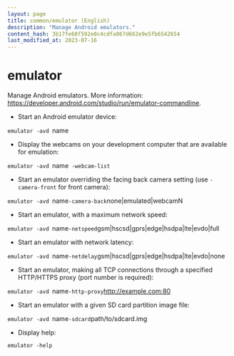 ```yaml
---
layout: page
title: common/emulator (English)
description: "Manage Android emulators."
content_hash: 3b17fe68f592e0c4cdfa067d662e9e5fb6542654
last_modified_at: 2023-07-16
---
```

# emulator

Manage Android emulators.
More information: <https://developer.android.com/studio/run/emulator-commandline>.

- Start an Android emulator device:

`emulator -avd `<span class="tldr-var badge badge-pill bg-dark-lm bg-white-dm text-white-lm text-dark-dm font-weight-bold">name</span>

- Display the webcams on your development computer that are available for emulation:

`emulator -avd `<span class="tldr-var badge badge-pill bg-dark-lm bg-white-dm text-white-lm text-dark-dm font-weight-bold">name</span>` -webcam-list`

- Start an emulator overriding the facing back camera setting (use `-camera-front` for front camera):

`emulator -avd `<span class="tldr-var badge badge-pill bg-dark-lm bg-white-dm text-white-lm text-dark-dm font-weight-bold">name</span>` -camera-back `<span class="tldr-var badge badge-pill bg-dark-lm bg-white-dm text-white-lm text-dark-dm font-weight-bold">none|emulated|webcamN</span>

- Start an emulator, with a maximum network speed:

`emulator -avd `<span class="tldr-var badge badge-pill bg-dark-lm bg-white-dm text-white-lm text-dark-dm font-weight-bold">name</span>` -netspeed `<span class="tldr-var badge badge-pill bg-dark-lm bg-white-dm text-white-lm text-dark-dm font-weight-bold">gsm|hscsd|gprs|edge|hsdpa|lte|evdo|full</span>

- Start an emulator with network latency:

`emulator -avd `<span class="tldr-var badge badge-pill bg-dark-lm bg-white-dm text-white-lm text-dark-dm font-weight-bold">name</span>` -netdelay `<span class="tldr-var badge badge-pill bg-dark-lm bg-white-dm text-white-lm text-dark-dm font-weight-bold">gsm|hscsd|gprs|edge|hsdpa|lte|evdo|none</span>

- Start an emulator, making all TCP connections through a specified HTTP/HTTPS proxy (port number is required):

`emulator -avd `<span class="tldr-var badge badge-pill bg-dark-lm bg-white-dm text-white-lm text-dark-dm font-weight-bold">name</span>` -http-proxy `<span class="tldr-var badge badge-pill bg-dark-lm bg-white-dm text-white-lm text-dark-dm font-weight-bold">http://example.com:80</span>

- Start an emulator with a given SD card partition image file:

`emulator -avd `<span class="tldr-var badge badge-pill bg-dark-lm bg-white-dm text-white-lm text-dark-dm font-weight-bold">name</span>` -sdcard `<span class="tldr-var badge badge-pill bg-dark-lm bg-white-dm text-white-lm text-dark-dm font-weight-bold">path/to/sdcard.img</span>

- Display help:

`emulator -help`

